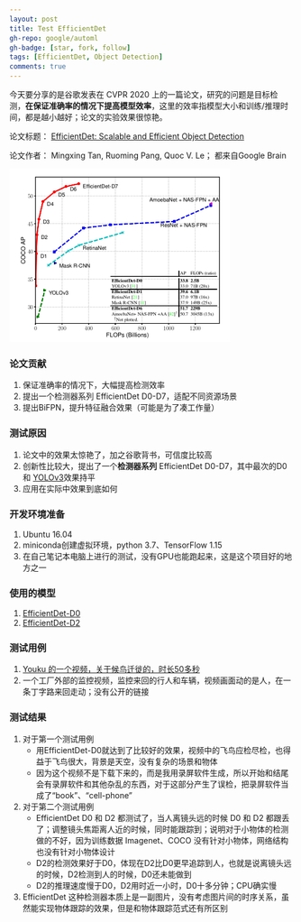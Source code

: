 ```yaml
---
layout: post
title: Test EfficientDet
gh-repo: google/automl
gh-badge: [star, fork, follow]
tags: [EfficientDet, Object Detection]
comments: true
---
```


今天要分享的是谷歌发表在 CVPR 2020 上的一篇论文，研究的问题是目标检测，**在保证准确率的情况下提高模型效率**，这里的效率指模型大小和训练/推理时间，都是越小越好；论文的实验效果很惊艳。

论文标题： [EfficientDet: Scalable and Efficient Object Detection](https://arxiv.org/abs/1911.09070)

论文作者： Mingxing Tan, Ruoming Pang, Quoc V. Le； 都来自Google Brain

![EfficientDet效果](img/effidet.png)

### 论文贡献
1. 保证准确率的情况下，大幅提高检测效率  
2. 提出一个检测器系列 EfficientDet D0-D7，适配不同资源场景  
3. 提出BiFPN，提升特征融合效果（可能是为了凑工作量）

### 测试原因
1. 论文中的效果太惊艳了，加之谷歌背书，可信度比较高  
2. 创新性比较大，提出了一个**检测器系列** EfficientDet D0-D7，其中最次的D0和 [YOLOv3](https://arxiv.org/abs/1804.02767)效果持平  
3. 应用在实际中效果到底如何

### 开发环境准备
1. Ubuntu 16.04  
2. miniconda创建虚拟环境，python 3.7、TensorFlow 1.15  
3. 在自己笔记本电脑上进行的测试，没有GPU也能跑起来，这是这个项目好的地方之一

### 使用的模型
1. [EfficientDet-D0](https://storage.googleapis.com/cloud-tpu-checkpoints/efficientdet/coco/efficientdet-d0.tar.gz)  
1. [EfficientDet-D2](https://storage.googleapis.com/cloud-tpu-checkpoints/efficientdet/coco/efficientdet-d2.tar.gz)

### 测试用例
1. [Youku 的一个视频，关于候鸟迁徙的，时长50多秒](https://v.youku.com/v_show/id_XNDM2NTg0MDg3Ng==.html)  
2. 一个工厂外部的监控视频，监控来回的行人和车辆，视频画面动的是人，在一条丁字路来回走动；没有公开的链接

### 测试结果
1. 对于第一个测试用例
    - 用EfficientDet-D0就达到了比较好的效果，视频中的飞鸟应检尽检，也得益于飞鸟很大，背景是天空，没有复杂的场景和物体
    - 因为这个视频不是下载下来的，而是我用录屏软件生成，所以开始和结尾会有录屏软件和其他杂乱的东西，对于这部分产生了误检，把录屏软件当成了“book”、“cell-phone”
1. 对于第二个测试用例
    - EfficientDet D0 和 D2 都测试了，当人离镜头远的时候 D0 和 D2 都跟丢了；调整镜头焦距离人近的时候，同时能跟踪到；说明对于小物体的检测做的不好，因为训练数据 Imagenet、COCO 没有针对小物体，网络结构也没有针对小物体设计
    - D2的检测效果好于D0，体现在D2比D0更早追踪到人，也就是说离镜头远的时候，D2检测到人的时候，D0还未能做到
    - D2的推理速度慢于D0，D2用时近一小时，D0十多分钟；CPU确实慢
1. EfficientDet 这种检测器本质上是一副图片，没有考虑图片间的时序关系，虽然能实现物体跟踪的效果，但是和物体跟踪范式还有所区别